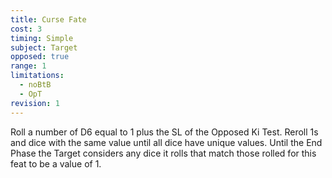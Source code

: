 ```yaml
---
title: Curse Fate
cost: 3
timing: Simple
subject: Target
opposed: true
range: 1
limitations:
  - noBtB
  - OpT
revision: 1
---
```

Roll a number of D6 equal to 1 plus the SL of the Opposed Ki Test. Reroll 1s and dice with the same value until all dice have unique values.
Until the End Phase the Target considers any dice it rolls that match those rolled for this feat to be a value of 1.